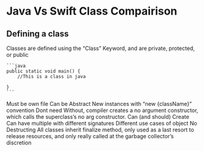 # Java Vs Swift Class Compairison

## Defining a class

Classes are defined using the “Class” Keyword, and are private, protected, or public
    
    ```java
    public static void main() {
        //This is a class in java
    
    }
    ```

Must be own file
Can be Abstract
New instances with “new {className}” convention
Dont need
Without, compiler creates a no argument constructor, which calls the superclass’s no arg constructor.
Can (and should) Create
Can have multiple with different signatures
Different use cases of object
 No Destructing 
All classes inherit finalize method, only used as a last resort to release resources, and only really called at the garbage collector’s discretion



